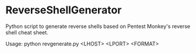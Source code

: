 # ReverseShellGenerator
Python script to generate reverse shells based on Pentest Monkey's reverse shell cheat sheet.

Usage:
python revgenerate.py &lt;LHOST&gt; &lt;LPORT&gt; &lt;FORMAT&gt;
